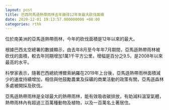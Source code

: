 ```yaml
---
layout: post
title: 巴西阿馬遜熱帶雨林去年錄得12年來最大砍伐面積
date: 2020-12-01 19:13:57.000000000 +08:00
categories: rthk
---
```


位於南美洲的亞馬遜熱帶雨林，今年的砍伐面積是12年以來的最大。

根據巴西太空總署的數據顯示，由去年8月至今年年7月期間，亞馬遜熱帶雨林被砍伐的面積，較去年同期增加1萬1千平方公里，增幅是百分之9.5，是2008年以來最高的水平。

科學家表示，隨著巴西總統博爾索納羅在2019年上台後，亞馬遜熱帶雨林面積減少的速度持續增加，相信與他鼓勵農業及採礦的商業活動的政策有關，亞馬遜森林多處被開採及砍伐。

亞馬遜熱帶雨林是全球最大的熱帶雨林，能有效吸收碳排放，有助減料溫室氣體，熱帶雨林內有超過三百萬種動物及植物，以及一百萬名土著居住。
